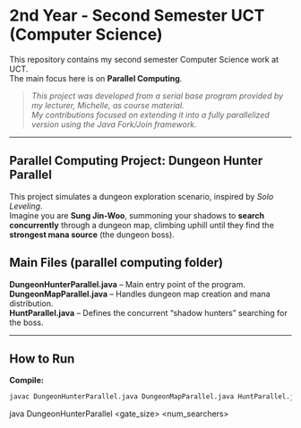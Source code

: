 # 2nd Year - Second Semester UCT (Computer Science)

This repository contains my second semester Computer Science work at UCT.  
The main focus here is on **Parallel Computing**.

> *This project was developed from a serial base program provided by my lecturer, Michelle, as course material.  
> My contributions focused on extending it into a fully parallelized version using the Java Fork/Join framework.*

---

## Parallel Computing Project: Dungeon Hunter Parallel

This project simulates a dungeon exploration scenario, inspired by *Solo Leveling*.  
Imagine you are **Sung Jin-Woo**, summoning your shadows to **search concurrently** through a dungeon map, climbing uphill until they find the **strongest mana source** (the dungeon boss).

## Main Files (parallel computing folder)
**DungeonHunterParallel.java** – Main entry point of the program.  
**DungeonMapParallel.java** – Handles dungeon map creation and mana distribution.  
**HuntParallel.java** – Defines the concurrent “shadow hunters” searching for the boss.  

---

## How to Run

**Compile:**
```bash
javac DungeonHunterParallel.java DungeonMapParallel.java HuntParallel.java  
```
java DungeonHunterParallel <gate_size> <num_searchers> <seed>




